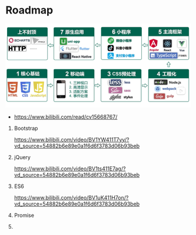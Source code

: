 # Roadmap

![](images/roadmap.png)

* https://www.bilibili.com/read/cv15668767/

1. Bootstrap

   https://www.bilibili.com/video/BV1YW411T7yy/?vd_source=54882b6e89e0a1f6d6f3783d06b93beb

2. jQuery

   https://www.bilibili.com/video/BV1ts411E7ag/?vd_source=54882b6e89e0a1f6d6f3783d06b93beb

3. ES6

   https://www.bilibili.com/video/BV1uK411H7on/?vd_source=54882b6e89e0a1f6d6f3783d06b93beb

4. Promise

5. 